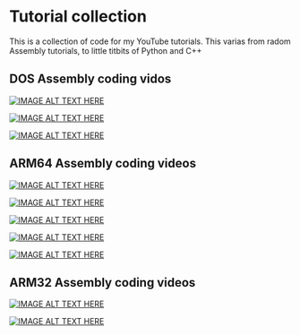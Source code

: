 # Tutorial collection

This is a collection of code for my YouTube tutorials.
This varias from radom Assembly tutorials, to little titbits of Python and C++

## DOS Assembly coding vidos

[![IMAGE ALT TEXT HERE](https://img.youtube.com/vi/ZBjNh7ZQE/0.jpg)](https://www.youtube.com/watch?v=ZBjNh7ZQE)

[![IMAGE ALT TEXT HERE](https://img.youtube.com/vi/dALVoCAGEMU/0.jpg)](https://www.youtube.com/watch?v=dALVoCAGEMU)

[![IMAGE ALT TEXT HERE](https://img.youtube.com/vi/DfNsAK710kQ/0.jpg)](https://www.youtube.com/watch?v=DfNsAK710kQ)

## ARM64 Assembly coding videos

[![IMAGE ALT TEXT HERE](https://img.youtube.com/vi/eq60hjbHsmk/0.jpg)](https://www.youtube.com/watch?v=eq60hjbHsmk)

[![IMAGE ALT TEXT HERE](https://img.youtube.com/vi/qHDGg0i-j7k/0.jpg)](https://www.youtube.com/watch?v=qHDGg0i-j7k)

[![IMAGE ALT TEXT HERE](https://img.youtube.com/vi/_4v0vV72tGs/0.jpg)](https://www.youtube.com/watch?v=_4v0vV72tGs)

[![IMAGE ALT TEXT HERE](https://img.youtube.com/vi/uB02Mr9tS7Q/0.jpg)](https://www.youtube.com/watch?uB02Mr9tS7Q)

[![IMAGE ALT TEXT HERE](https://img.youtube.com/vi/1wk8U1UbspY/0.jpg)](https://www.youtube.com/watch?1wk8U1UbspY)

## ARM32 Assembly coding videos
[![IMAGE ALT TEXT HERE](https://img.youtube.com/vi/xJCNoJ9pCEI/0.jpg)](https://www.youtube.com/watch?v=xJCNoJ9pCEI)

[![IMAGE ALT TEXT HERE](https://img.youtube.com/vi/zaftimghQeA/0.jpg)](https://www.youtube.com/watch?v=zaftimghQeA)





